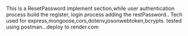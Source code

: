 This is a ResetPassword implement section,while user authentication process
build the register, login process adding the restPassword..
Tech used for express,mongoose,cors,dotenv,josonwebtoken,bcrypts.
tested using postman...deploy to render.com

